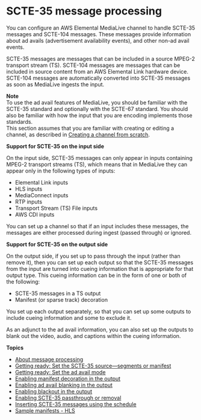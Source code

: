 # SCTE\-35 message processing<a name="scte-35-message-processing"></a>

You can configure an AWS Elemental MediaLive channel to handle SCTE\-35 messages and SCTE\-104 messages\. These messages provide information about ad avails \(advertisement availability events\), and other non\-ad avail events\.

SCTE\-35 messages are messages that can be included in a source MPEG\-2 transport stream \(TS\)\. SCTE\-104 messages are messages that can be included in source content from an AWS Elemental Link hardware device\. SCTE\-104 messages are automatically converted into SCTE\-35 messages as soon as MediaLive ingests the input\. 

**Note**  
To use the ad avail features of MediaLive, you should be familiar with the SCTE\-35 standard and optionally with the SCTE\-67 standard\. You should also be familiar with how the input that you are encoding implements those standards\.  
This section assumes that you are familiar with creating or editing a channel, as described in [Creating a channel from scratch](creating-channel-scratch.md)\.

**Support for SCTE\-35 on the input side**

On the input side, SCTE\-35 messages can only appear in inputs containing MPEG\-2 transport streams \(TS\), which means that in MediaLive they can appear only in the following types of inputs:
+ Elemental Link inputs
+ HLS inputs
+ MediaConnect inputs
+ RTP inputs
+ Transport Stream \(TS\) File inputs
+ AWS CDI inputs

You can set up a channel so that if an input includes these messages, the messages are either processed during ingest \(passed through\) or ignored\.

**Support for SCTE\-35 on the output side**

On the output side, if you set up to pass through the input \(rather than remove it\), then you can set up each output so that the SCTE\-35 messages from the input are turned into cueing information that is appropriate for that output type\. This cueing information can be in the form of one or both of the following:
+ SCTE\-35 messages in a TS output
+ Manifest \(or sparse track\) decoration

You set up each output separately, so that you can set up some outputs to include cueing information and some to exclude it\.

As an adjunct to the ad avail information, you can also set up the outputs to blank out the video, audio, and captions within the cueing information\.

**Topics**
+ [About message processing](about-message-processing.md)
+ [Getting ready: Set the SCTE\-35 source—segments or manifest](scte35-getting-ready-source.md)
+ [Getting ready: Set the ad avail mode](getting-ready-set-the-ad-avail-mode.md)
+ [Enabling manifest decoration in the output](enable-manifest-decoration.md)
+ [Enabling ad avail blanking in the output](enable-ad-avail-blanking.md)
+ [Enabling blackout in the output](enable-blackout.md)
+ [Enabling SCTE\-35 passthrough or removal](scte-35-passthrough-or-removal.md)
+ [Inserting SCTE\-35 messages using the schedule](setup-scte35-insertion.md)
+ [Sample manifests \- HLS](sample-manifests-hls.md)